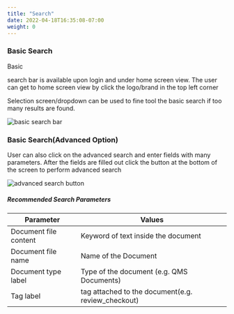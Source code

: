 ```yaml
---
title: "Search"
date: 2022-04-18T16:35:08-07:00
weight: 0
---
```

### Basic Search 

Basic 

search bar is available upon login and under home screen view. The user can get to home screen view by click the logo/brand in the top left corner

Selection screen/dropdown can be used to fine tool the basic search if too many results are found.

![basic search bar](/images/temp_assets/search.PNG)


### Basic Search(Advanced Option)
User can also click on the advanced search and enter fields with many parameters.
After the fields are filled out click the button at the bottom of the screen to perform advanced search

![advanced search button](/images/temp_assets/advanced_search.PNG)

##### Recommended Search Parameters
Parameter| Values 
---|---
Document file content| Keyword of text inside the document| file content| Keyword of text inside the document
Document file name | Name of the Document
Document type label | Type of the document (e.g. QMS Documents)
Tag label | tag attached to the document(e.g. review_checkout)





